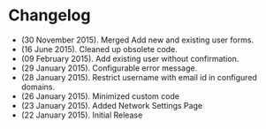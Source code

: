 # Changelog

* (30 November 2015). Merged Add new and existing user forms.
* (16 June 2015). Cleaned up obsolete code.
* (09 February 2015). Add existing user without confirmation.
* (29 January 2015). Configurable error message.
* (28 January 2015). Restrict username with email id in configured domains.
* (26 January 2015). Minimized custom code
* (23 January 2015). Added Network Settings Page
* (22 January 2015). Initial Release